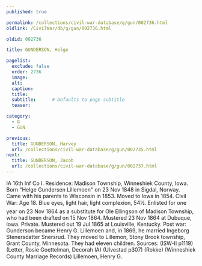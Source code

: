 ```yaml
---
published: true

permalink: /collections/civil-war-database/g/gun/002736.html
oldlink: /CivilWar/db/g/gun/002736.html

oldid: 002736

title: GUNDERSON, Helge

pagelist:
  exclude: false
  order: 2736
  image: 
  alt:
  caption:
  title:
  subtitle:      # Defaults to page subtitle
  teaser:

category: 
  - G 
  - GUN

previous:
  title: GUNDERSON, Harvey
  url: /collections/civil-war-database/g/gun/002735.html  
next:
  title: GUNDERSON, Jacob
  url: /collections/civil-war-database/g/gun/002737.html   
---
```

IA 16th Inf Co I. Residence: Madison Township, Winneshiek County, Iowa. Born &quot;Helge Gundersen Lillemoen&quot; on 23 Nov 1848 in Sigdal, Norway. Came with his parents to Wisconsin in 1853. Moved to Iowa in 1854. Civil War: Age 18. Blue eyes, light hair, light complexion, 5&#146;4&frac12;&#148;. Enlisted for one year on 23 Nov 1864 as a substitute for Ole Ellingson of Madison Township, who had been drafted on 15 Nov 1864. Mustered 23 Nov 1864 at Dubuque, Iowa. Private. Mustered out 19 Jul 1865 at Louisville, Kentucky. Post war: Gunderson became Henry G. Lillemoen and, in 1869, he married Ingeborg Stenersdatter Snersrud. They moved to Lillemon, Stony Brook township, Grant County, Minnesota. They had eleven children. Sources: (ISW-II p1119) (Letter, Rosie Goettelman, Decorah IA) (Ulvestad p307) (Rokke) (Winneshiek County Marriage Records) &#147;Lillemoen, Henry G.&#148;